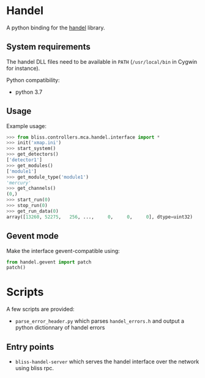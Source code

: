 # Handel

A python binding for the [handel](http://support.xia.com/default.asp?W381) library.


## System requirements

The handel DLL files need to be available in `PATH` (`/usr/local/bin` in Cygwin for instance).

Python compatibility:

* python 3.7

## Usage

Example usage:

```python
>>> from bliss.controllers.mca.handel.interface import *
>>> init('xmap.ini')
>>> start_system()
>>> get_detectors()
['detector1']
>>> get_modules()
['module1']
>>> get_module_type('module1')
'mercury'
>>> get_channels()
(0,)
>>> start_run(0)
>>> stop_run(0)
>>> get_run_data(0)
array([13260, 52275,   256, ...,     0,     0,     0], dtype=uint32)
```

## Gevent mode

Make the interface gevent-compatible using:

```python
from handel.gevent import patch
patch()
```



# Scripts

A few scripts are provided:

* `parse_error_header.py` which parses `handel_errors.h` and output a python dictionnary of handel errors

## Entry points
* `bliss-handel-server` which serves the handel interface over the network using bliss rpc.
